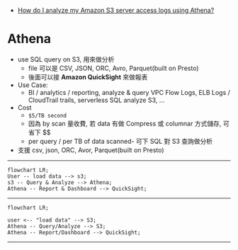 
- [How do I analyze my Amazon S3 server access logs using Athena?](https://aws.amazon.com/premiumsupport/knowledge-center/analyze-logs-athena/?nc1=h_ls)

# Athena

- use SQL query on S3, 用來做分析
    - file 可以是 CSV, JSON, ORC, Avro, Parquet(built on Presto)
    - 後面可以接 **Amazon QuickSight** 來做報表
- Use Case:
    - BI / analytics / reporting, analyze & query VPC Flow Logs, ELB Logs / CloudTrail trails, serverless SQL analyze S3, ...
- Cost
    - `$5/TB second`
    - 因為 by scan 量收費, 若 data 有做 Compress 或 columnar 方式儲存, 可省下 $$
    - per query / per TB of data scanned- 可下 SQL 對 S3 查詢做分析
- 支援 csv, json, ORC, Avor, Parquet(built on Presto)

---

```mermaid
flowchart LR;
User -- load data --> s3;
s3 -- Query & Analyze --> Athena;
Athena -- Report & Dashboard --> QuickSight;
```

---


```mermaid
flowchart LR;

user <-- "load data" --> S3;
Athena -- Query/Analyze --> S3;
Athena -- Report/Dashboard --> QuickSight;
```

---
